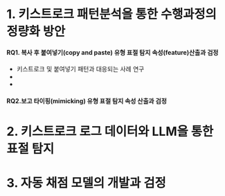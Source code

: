 # 1. 키스트로크 패턴분석을 통한 수행과정의 정량화 방안
#### RQ1. 복사 후 붙여넣기(copy and paste) 유형 표절 탐지 속성(feature)산출과 검정
* 키스트로크 및 붙여넣기 패턴과 대응되는 사례 연구
* 
* 
#### RQ2.보고 타이핑(mimicking) 유형 표절 탐지 속성 산출과 검정

# 2. 키스트로크 로그 데이터와 LLM을 통한 표절 탐지

# 3. 자동 채점 모델의 개발과 검정